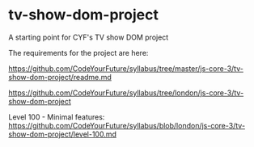 # tv-show-dom-project

A starting point for CYF's TV show DOM project

The requirements for the project are here:

https://github.com/CodeYourFuture/syllabus/tree/master/js-core-3/tv-show-dom-project/readme.md


https://github.com/CodeYourFuture/syllabus/tree/london/js-core-3/tv-show-dom-project



Level 100 - Minimal features:
https://github.com/CodeYourFuture/syllabus/blob/london/js-core-3/tv-show-dom-project/level-100.md